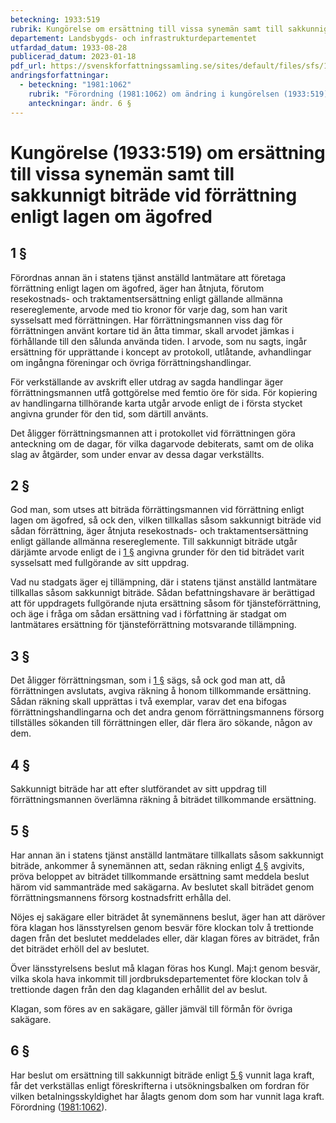 ```yaml
---
beteckning: 1933:519
rubrik: Kungörelse om ersättning till vissa synemän samt till sakkunnigt biträde vid förrättning enligt lagen om ägofred
departement: Landsbygds- och infrastrukturdepartementet
utfardad_datum: 1933-08-28
publicerad_datum: 2023-01-18
pdf_url: https://svenskforfattningssamling.se/sites/default/files/sfs/1933-08/SFS1933-519.pdf
andringsforfattningar:
  - beteckning: "1981:1062"
    rubrik: "Förordning (1981:1062) om ändring i kungörelsen (1933:519) om ersättning till vissa synemän samt till sakkunnigt biträde vid förrättning enligt lagen (1933:269) om ägofred"
    anteckningar: ändr. 6 §
---
```


# Kungörelse (1933:519) om ersättning till vissa synemän samt till sakkunnigt biträde vid förrättning enligt lagen om ägofred

## 1 §

Förordnas annan än i statens tjänst anställd lantmätare att företaga förrättning enligt lagen om ägofred, äger han åtnjuta, förutom resekostnads- och traktamentsersättning enligt gällande allmänna resereglemente, arvode med tio kronor för varje dag, som han varit sysselsatt med förrättningen. Har förrättningsmannen viss dag för förrättningen använt kortare tid än åtta timmar, skall arvodet jämkas i förhållande till den sålunda använda tiden. I arvode, som nu sagts, ingår ersättning för upprättande i koncept av protokoll, utlåtande, avhandlingar om ingångna föreningar och övriga förrättningshandlingar.

För verkställande av avskrift eller utdrag av sagda handlingar äger förrättningsmannen utfå gottgörelse med femtio öre för sida. För kopiering av handlingarna tillhörande karta utgår arvode enligt de i första stycket angivna grunder för den tid, som därtill använts.

Det åligger förrättningsmannen att i protokollet vid förrättningen göra anteckning om de dagar, för vilka dagarvode debiterats, samt om de olika slag av åtgärder, som under envar av dessa dagar verkställts.

## 2 §

God man, som utses att biträda förrättingsmannen vid förrättning enligt lagen om ägofred, så ock den, vilken tillkallas såsom sakkunnigt biträde vid sådan förrättning, äger åtnjuta resekostnads- och traktamentsersättning enligt gällande allmänna resereglemente. Till sakkunnigt biträde utgår därjämte arvode enligt de i [1 §](#1) angivna grunder för den tid biträdet varit sysselsatt med fullgörande av sitt uppdrag.

Vad nu stadgats äger ej tillämpning, där i statens tjänst anställd lantmätare tillkallas såsom sakkunnigt biträde. Sådan befattningshavare är berättigad att för uppdragets fullgörande njuta ersättning såsom för tjänsteförrättning, och äge i fråga om sådan ersättning vad i författning är stadgat om lantmätares ersättning för tjänsteförrättning motsvarande tillämpning.

## 3 §

Det åligger förrättningsman, som i [1 §](#1) sägs, så ock god man att, då förrättningen avslutats, avgiva räkning å honom tillkommande ersättning. Sådan räkning skall upprättas i två exemplar, varav det ena bifogas förrättningshandlingarna och det andra genom förrättningsmannens försorg tillställes sökanden till förrättningen eller, där flera äro sökande, någon av dem.

## 4 §

Sakkunnigt biträde har att efter slutförandet av sitt uppdrag till förrättningsmannen överlämna räkning å biträdet tillkommande ersättning.

## 5 §

Har annan än i statens tjänst anställd lantmätare tillkallats såsom sakkunnigt biträde, ankommer å synemännen att, sedan räkning enligt [4 §](#4) avgivits, pröva beloppet av biträdet tillkommande ersättning samt meddela beslut härom vid sammanträde med sakägarna. Av beslutet skall biträdet genom förrättningsmannens försorg kostnadsfritt erhålla del.

Nöjes ej sakägare eller biträdet åt synemännens beslut, äger han att däröver föra klagan hos länsstyrelsen genom besvär före klockan tolv å trettionde dagen från det beslutet meddelades eller, där klagan föres av biträdet, från det biträdet erhöll del av beslutet.

Över länsstyrelsens beslut må klagan föras hos Kungl. Maj:t genom besvär, vilka skola hava inkommit till jordbruksdepartementet före klockan tolv å trettionde dagen från den dag klaganden erhållit del av beslut.

Klagan, som föres av en sakägare, gäller jämväl till förmån för övriga sakägare.

## 6 §

Har beslut om ersättning till sakkunnigt biträde enligt [5 §](#5) vunnit laga kraft, får det verkställas enligt föreskrifterna i utsökningsbalken om fordran för vilken betalningsskyldighet har ålagts genom dom som har vunnit laga kraft. Förordning ([1981:1062](https://selex.se/eli/sfs/1981/1062)).